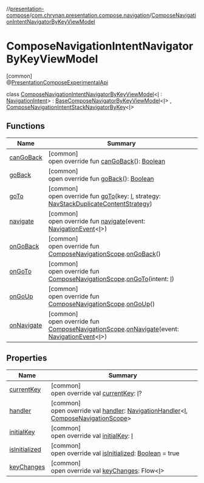 //[presentation-compose](../../../index.md)/[com.chrynan.presentation.compose.navigation](../index.md)/[ComposeNavigationIntentNavigatorByKeyViewModel](index.md)

# ComposeNavigationIntentNavigatorByKeyViewModel

[common]\
@[PresentationComposeExperimentalApi](../../com.chrynan.presentation.compose/-presentation-compose-experimental-api/index.md)

class [ComposeNavigationIntentNavigatorByKeyViewModel](index.md)&lt;[I](index.md) : [NavigationIntent](../../../../presentation-core/presentation-core/com.chrynan.presentation/-navigation-intent/index.md)&gt; : [BaseComposeNavigatorByKeyViewModel](../-base-compose-navigator-by-key-view-model/index.md)&lt;[I](index.md)&gt; , [ComposeNavigationIntentStackNavigatorByKey](../-compose-navigation-intent-stack-navigator-by-key/index.md)&lt;[I](index.md)&gt;

## Functions

| Name | Summary |
|---|---|
| [canGoBack](can-go-back.md) | [common]<br>open override fun [canGoBack](can-go-back.md)(): [Boolean](https://kotlinlang.org/api/latest/jvm/stdlib/kotlin/-boolean/index.html) |
| [goBack](go-back.md) | [common]<br>open override fun [goBack](go-back.md)(): [Boolean](https://kotlinlang.org/api/latest/jvm/stdlib/kotlin/-boolean/index.html) |
| [goTo](go-to.md) | [common]<br>open override fun [goTo](go-to.md)(key: [I](index.md), strategy: [NavStackDuplicateContentStrategy](../-nav-stack-duplicate-content-strategy/index.md)) |
| [navigate](../-compose-navigation-intent-stack-navigator-by-key/navigate.md) | [common]<br>open override fun [navigate](../-compose-navigation-intent-stack-navigator-by-key/navigate.md)(event: [NavigationEvent](../../../../presentation-core/presentation-core/com.chrynan.presentation/-navigation-event/index.md)&lt;[I](index.md)&gt;) |
| [onGoBack](../-compose-navigation-intent-stack-navigator-by-key/on-go-back.md) | [common]<br>open override fun [ComposeNavigationScope](../-compose-navigation-scope/index.md).[onGoBack](../-compose-navigation-intent-stack-navigator-by-key/on-go-back.md)() |
| [onGoTo](../-compose-navigation-intent-stack-navigator-by-key/on-go-to.md) | [common]<br>open override fun [ComposeNavigationScope](../-compose-navigation-scope/index.md).[onGoTo](../-compose-navigation-intent-stack-navigator-by-key/on-go-to.md)(intent: [I](index.md)) |
| [onGoUp](../-compose-navigation-intent-stack-navigator-by-key/on-go-up.md) | [common]<br>open override fun [ComposeNavigationScope](../-compose-navigation-scope/index.md).[onGoUp](../-compose-navigation-intent-stack-navigator-by-key/on-go-up.md)() |
| [onNavigate](index.md#511531189%2FFunctions%2F-399056487) | [common]<br>open override fun [ComposeNavigationScope](../-compose-navigation-scope/index.md).[onNavigate](index.md#511531189%2FFunctions%2F-399056487)(event: [NavigationEvent](../../../../presentation-core/presentation-core/com.chrynan.presentation/-navigation-event/index.md)&lt;[I](index.md)&gt;) |

## Properties

| Name | Summary |
|---|---|
| [currentKey](current-key.md) | [common]<br>open override val [currentKey](current-key.md): [I](index.md)? |
| [handler](handler.md) | [common]<br>open override val [handler](handler.md): [NavigationHandler](../../../../presentation-core/presentation-core/com.chrynan.presentation/-navigation-handler/index.md)&lt;[I](index.md), [ComposeNavigationScope](../-compose-navigation-scope/index.md)&gt; |
| [initialKey](initial-key.md) | [common]<br>open override val [initialKey](initial-key.md): [I](index.md) |
| [isInitialized](is-initialized.md) | [common]<br>open override val [isInitialized](is-initialized.md): [Boolean](https://kotlinlang.org/api/latest/jvm/stdlib/kotlin/-boolean/index.html) = true |
| [keyChanges](key-changes.md) | [common]<br>open override val [keyChanges](key-changes.md): Flow&lt;[I](index.md)&gt; |

